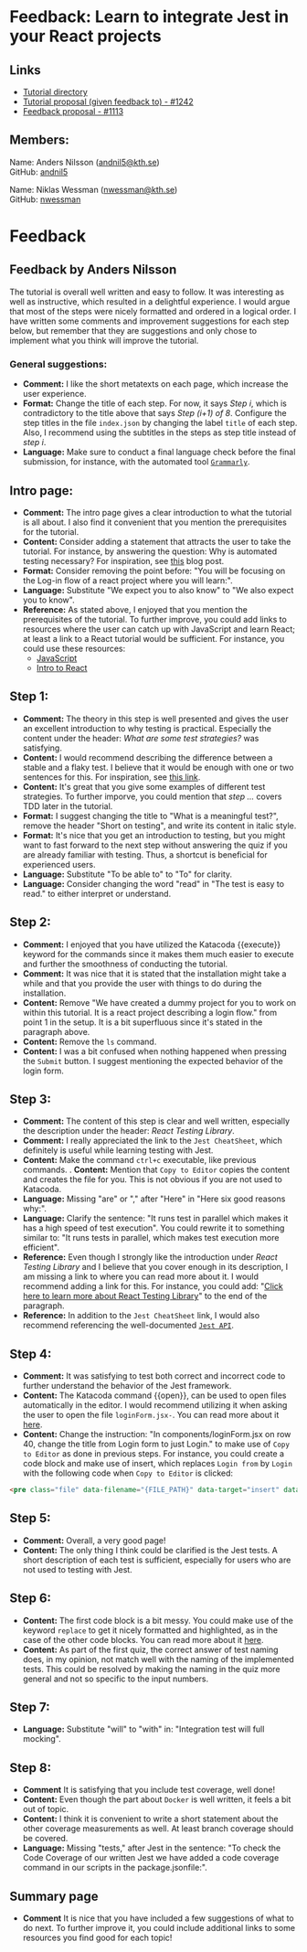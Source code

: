 # Feedback: Learn to integrate Jest in your React projects

## Links

 - [Tutorial directory](https://github.com/KTH/devops-course/tree/2021/contributions/executable-tutorial/agnespet-adahen)
 - [Tutorial proposal (given feedback to) - #1242](https://github.com/KTH/devops-course/pull/1242)  
 - [Feedback proposal - #1113](https://github.com/KTH/devops-course/pull/1113)  

## Members:

Name: Anders Nilsson (andnil5@kth.se)  
GitHub: [andnil5](https://github.com/andnil5)

Name: Niklas Wessman (nwessman@kth.se)  
GitHub: [nwessman](https://github.com/nwessman)


# Feedback

## Feedback by Anders Nilsson

The tutorial is overall well written and easy to follow. It was interesting as well as instructive, which resulted in a delightful experience. I would argue that most of the steps were nicely formatted and ordered in a logical order. I have written some comments and improvement suggestions for each step below, but remember that they are suggestions and only chose to implement what you think will improve the tutorial.

### General suggestions:
- **Comment:** I like the short metatexts on each page, which increase the user experience.
- **Format:** Change the title of each step. For now, it says *Step i*, which is contradictory to the title above that says *Step (i+1) of 8*. Configure the step titles in the file `index.json` by changing the label `title` of each step. Also, I recommend using the subtitles in the steps as step title instead of *step i*.
- **Language:** Make sure to conduct a final language check before the final submission, for instance, with the automated tool [`Grammarly`](https://app.grammarly.com/).

## Intro page:
- **Comment:** The intro page gives a clear introduction to what the tutorial is all about. I also find it convenient that you mention the prerequisites for the tutorial.
- **Content:** Consider adding a statement that attracts the user to take the tutorial. For instance, by answering the question: Why is automated testing necessary? For inspiration, see [this](https://uplandsoftware.com/cimpl/resources/blog/8-benefits-of-using-automated-systems/) blog post.
- **Format:** Consider removing the point before: "You will be focusing on the Log-in flow of a react project where you will learn:".
- **Language:** Substitute "We expect you to also know" to "We also expect you to know".
- **Reference:** As stated above, I enjoyed that you mention the prerequisites of the tutorial. To further improve, you could add links to resources where the user can catch up with JavaScript and learn React; at least a link to a React tutorial would be sufficient. For instance, you could use these resources:
  - [JavaScript](https://developer.mozilla.org/en-US/docs/Web/JavaScript/A_re-introduction_to_JavaScript)
  - [Intro to React](https://reactjs.org/tutorial/tutorial.html)

## Step 1:
- **Comment:** The theory in this step is well presented and gives the user an excellent introduction to why testing is practical. Especially the content under the header: *What are some test strategies?* was satisfying.
- **Content:** I would recommend describing the difference between a stable and a flaky test. I believe that it would be enough with one or two sentences for this. For inspiration, see [this link](https://docs.gitlab.com/ee/development/testing_guide/flaky_tests.html).
- **Content:** It's great that you give some examples of different  test strategies. To further imporve, you could mention that *step ...* covers TDD later in the tutorial.
- **Format:** I suggest changing the title to "What is a meaningful test?", remove the header "Short on testing", and write its content in italic style.
- **Format:** It's nice that you get an introduction to testing, but you might want to fast forward to the next step without answering the quiz if you are already familiar with testing. Thus, a shortcut is beneficial for experienced users.
- **Language:** Substitute "To be able to" to "To" for clarity.
- **Language:** Consider changing the word "read" in "The test is easy to read." to either interpret or understand.

## Step 2:
- **Comment:** I enjoyed that you have utilized the Katacoda {{execute}} keyword for the commands since it makes them much easier to execute and further the smoothness of conducting the tutorial.
- **Comment:** It was nice that it is stated that the installation might take a while and that you provide the user with things to do during the installation.
- **Content:** Remove "We have created a dummy project for you to work on within this tutorial. It is a react project describing a login flow." from point 1 in the setup. It is a bit superfluous since it's stated in the paragraph above.
- **Content:** Remove the `ls` command.
- **Content:** I was a bit confused when nothing happened when pressing the `Submit` button. I suggest mentioning the expected behavior of the login form.

## Step 3:
- **Comment:** The content of this step is clear and well written, especially the description under the header: *React Testing Library*.
- **Comment:** I really appreciated the link to the `Jest CheatSheet`, which definitely is useful while learning testing with Jest.
- **Content:** Make the command `ctrl+c` executable, like previous commands.
. **Content:** Mention that `Copy to Editor` copies the content and creates the file for you. This is not obvious if you are not used to Katacoda.
- **Language:** Missing "are" or "," after "Here" in "Here six good reasons why:".
- **Language:** Clarify the sentence: "It runs test in parallel which makes it has a high speed of test execution". You could rewrite it to something similar to: "It runs tests in parallel, which makes test execution more efficient".
- **Reference:** Even though I strongly like the introduction under *React Testing Library* and I believe that you cover enough in its description, I am missing a link to where you can read more about it. I would recommend adding a link for this. For instance, you could add: "[Click here to learn more about React Testing Library](https://testing-library.com/docs/react-testing-library/intro)" to the end of the paragraph.
- **Reference:** In addition to the `Jest CheatSheet` link, I would also recommend referencing the well-documented [`Jest API`](https://jestjs.io/docs/api).

## Step 4:
- **Comment:** It was satisfying to test both correct and incorrect code to further understand the behavior of the Jest framework.
- **Content:** The Katacoda command {{open}}, can be used to open files automatically in the editor. I would recommend utilizing it when asking the user to open the file `loginForm.jsx-`. You can read more about it [here](https://www.katacoda.community/scenario-syntax.html#katacoda-s-markdown-extensions).
- **Content:** Change the instruction: "In components/loginForm.jsx on row 40, change the title from Login form to just Login." to make use of `Copy to Editor` as done in previous steps. For instance, you could create a code block and make use of insert, which replaces <code>Login from</code> by <code>Login</code> with the following code when `Copy to Editor` is clicked:
```html
<pre class="file" data-filename="{FILE_PATH}" data-target="insert" data-marker="Login form">Login</pre>
```

## Step 5:
- **Comment:** Overall, a very good page!
- **Content:** The only thing I think could be clarified is the Jest tests. A short description of each test is sufficient, especially for users who are not used to testing with Jest.

## Step 6:
- **Content:** The first code block is a bit messy. You could make use of the keyword `replace` to get it nicely formatted and highlighted, as in the case of the other code blocks. You can read more about it [here](https://www.katacoda.community/scenario-syntax.html#katacoda-s-markdown-extensions).
- **Content:** As part of the first quiz, the correct answer of test naming does, in my opinion, not match well with the naming of the implemented tests. This could be resolved by making the naming in the quiz more general and not so specific to the input numbers.

## Step 7:
- **Language:** Substitute "will" to "with" in: "Integration test will full mocking".

## Step 8:
- **Comment** It is satisfying that you include test coverage, well done!
- **Content:** Even though the part about `Docker` is well written, it feels a bit out of topic.
- **Content:** I think it is convenient to write a short statement about the other coverage measurements as well. At least branch coverage should be covered.
- **Language:** Missing "tests," after Jest in the sentence: "To check the Code Coverage of our written Jest we have added a code coverage command in our scripts in the package.jsonfile:".

## Summary page
- **Comment** It is nice that you have included a few suggestions of what to do next. To further improve it, you could include additional links to some resources you find good for each topic!